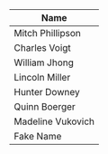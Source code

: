 
| Name | 
| ---  | 
| Mitch Phillipson | 
| Charles Voigt |
| William Jhong |
| Lincoln Miller |
| Hunter Downey |
| Quinn Boerger |
| Madeline Vukovich |
| Fake Name |

